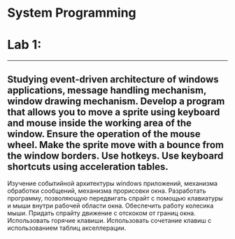 # System Programming
# Lab 1:
-----------------------------------------------------------------------------------------------------------------------
  Studying event-driven architecture of windows applications, message handling mechanism, window drawing mechanism.
    Develop a program that allows you to move a sprite using keyboard and mouse inside the working area of the window. 
    Ensure the operation of the mouse wheel. 
    Make the sprite move with a bounce from the window borders. 
    Use hotkeys. 
    Use keyboard shortcuts using acceleration tables.
-----------------------------------------------------------------------------------------------------------------------
  Изучение событийной архитектуры windows приложений, механизма обработки сообщений, механизма прорисовки окна.
    Разработать программу, позволяющую передвигать спрайт с помощью клавиатуры и мыши внутри рабочей области окна. 
    Обеспечить работу колесика мыши. 
    Придать спрайту движение с отскоком от границ окна. 
    Использовать горячие клавиши. 
    Использовать сочетание клавиш с использованием таблиц акселлерации.
